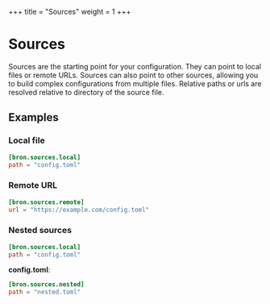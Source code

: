 +++
title = "Sources"
weight = 1
+++

# Sources

Sources are the starting point for your configuration. They can point to local files or remote URLs. Sources can also point to other sources, allowing you to build complex configurations from multiple files. Relative paths or urls are resolved relative to directory of the source file.

## Examples

### Local file

```toml
[bron.sources.local]
path = "config.toml"
```

### Remote URL

```toml
[bron.sources.remote]
url = "https://example.com/config.toml"
```

### Nested sources

```toml
[bron.sources.local]
path = "config.toml"
```

**config.toml**:
```toml
[bron.sources.nested]
path = "nested.toml"
```

